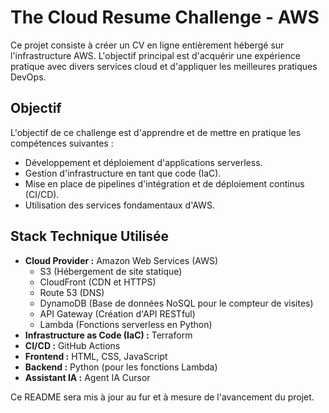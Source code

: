# The Cloud Resume Challenge - AWS

Ce projet consiste à créer un CV en ligne entièrement hébergé sur l'infrastructure AWS. L'objectif principal est d'acquérir une expérience pratique avec divers services cloud et d'appliquer les meilleures pratiques DevOps.

## Objectif

L'objectif de ce challenge est d'apprendre et de mettre en pratique les compétences suivantes :
*   Développement et déploiement d'applications serverless.
*   Gestion d'infrastructure en tant que code (IaC).
*   Mise en place de pipelines d'intégration et de déploiement continus (CI/CD).
*   Utilisation des services fondamentaux d'AWS.

## Stack Technique Utilisée

*   **Cloud Provider :** Amazon Web Services (AWS)
    *   S3 (Hébergement de site statique)
    *   CloudFront (CDN et HTTPS)
    *   Route 53 (DNS)
    *   DynamoDB (Base de données NoSQL pour le compteur de visites)
    *   API Gateway (Création d'API RESTful)
    *   Lambda (Fonctions serverless en Python)
*   **Infrastructure as Code (IaC) :** Terraform
*   **CI/CD :** GitHub Actions
*   **Frontend :** HTML, CSS, JavaScript
*   **Backend :** Python (pour les fonctions Lambda)
*   **Assistant IA :** Agent IA Cursor

Ce README sera mis à jour au fur et à mesure de l'avancement du projet.

